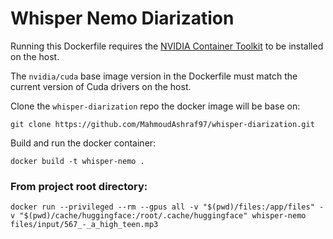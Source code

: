 # Whisper Nemo Diarization

Running this Dockerfile requires the [NVIDIA Container Toolkit](https://docs.nvidia.com/datacenter/cloud-native/container-toolkit/latest/install-guide.html) to be installed on the host.

The `nvidia/cuda` base image version in the Dockerfile must match the current version of Cuda drivers on the host.

Clone the `whisper-diarization` repo the docker image will be base on:

```
git clone https://github.com/MahmoudAshraf97/whisper-diarization.git
```

Build and run the docker container:

```
docker build -t whisper-nemo .
```

### From project root directory:

```
docker run --privileged --rm --gpus all -v "$(pwd)/files:/app/files" -v "$(pwd)/cache/huggingface:/root/.cache/huggingface" whisper-nemo files/input/567_-_a_high_teen.mp3
```
